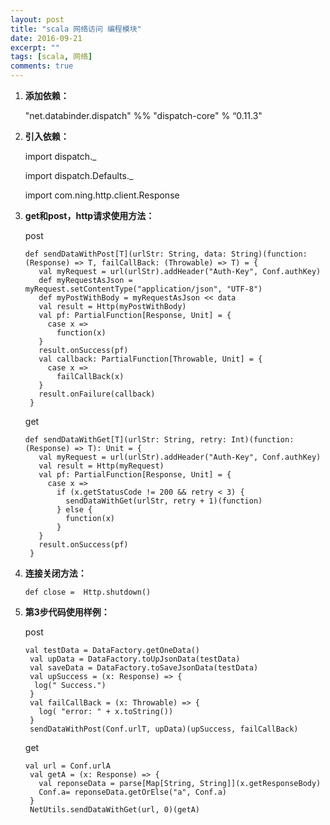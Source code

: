 ```yaml
---
layout: post
title: "scala 网络访问 编程模块"
date: 2016-09-21
excerpt: ""
tags: [scala, 网络]
comments: true
---
```


1. **添加依赖：**

	"net.databinder.dispatch" %% "dispatch-core" % “0.11.3"

2. **引入依赖：**

	import dispatch._
	
	import dispatch.Defaults._
	
	import com.ning.http.client.Response

3. **get和post，http请求使用方法：**

	post
	
	<pre><code>def sendDataWithPost[T](urlStr: String, data: String)(function: (Response) => T, failCallBack: (Throwable) => T) = {
	  val myRequest = url(urlStr).addHeader("Auth-Key", Conf.authKey)
	  def myRequestAsJson = myRequest.setContentType("application/json", "UTF-8")
	  def myPostWithBody = myRequestAsJson << data
	  val result = Http(myPostWithBody)	
	  val pf: PartialFunction[Response, Unit] = {
	    case x =>	
	      function(x)	
	  }	
	  result.onSuccess(pf)	
	  val callback: PartialFunction[Throwable, Unit] = {
	    case x =>	
	      failCallBack(x)	
	  }	
	  result.onFailure(callback)	
	}</code></pre>
		
	get
	
	<pre><code>def sendDataWithGet[T](urlStr: String, retry: Int)(function: (Response) => T): Unit = {
	  val myRequest = url(urlStr).addHeader("Auth-Key", Conf.authKey)
	  val result = Http(myRequest)	
	  val pf: PartialFunction[Response, Unit] = {
	    case x =>	
	      if (x.getStatusCode != 200 && retry < 3) {
	        sendDataWithGet(urlStr, retry + 1)(function)
	      } else {	
	        function(x)	
	      }	
	  }	
	  result.onSuccess(pf)	
	}</code></pre>

4. **连接关闭方法：**

	<pre><code>def close =  Http.shutdown()</code></pre>

5. **第3步代码使用样例：**

	post
	
	<pre><code>val testData = DataFactory.getOneData()
	val upData = DataFactory.toUpJsonData(testData)
	val saveData = DataFactory.toSaveJsonData(testData)
	val upSuccess = (x: Response) => {	
	 log(" Success.")	
	}	
	val failCallBack = (x: Throwable) => {	
	  log( "error: " + x.toString())	
	}	
	sendDataWithPost(Conf.urlT, upData)(upSuccess, failCallBack)</code></pre>
	
	get
	
	<pre><code>val url = Conf.urlA	
	val getA = (x: Response) => {	
	  val reponseData = parse[Map[String, String]](x.getResponseBody)
	  Conf.a= reponseData.getOrElse("a", Conf.a)
	}
	NetUtils.sendDataWithGet(url, 0)(getA)</code></pre>